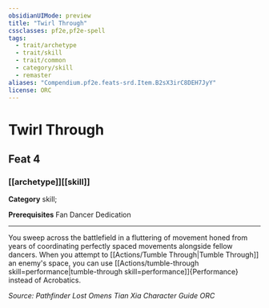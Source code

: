 ```yaml
---
obsidianUIMode: preview
title: "Twirl Through"
cssclasses: pf2e,pf2e-spell
tags:
  - trait/archetype
  - trait/skill
  - trait/common
  - category/skill
  - remaster
aliases: "Compendium.pf2e.feats-srd.Item.B2sX3irC8DEH7JyY"
license: ORC
---
```

# Twirl Through
## Feat 4
### [[archetype]][[skill]]

**Category** skill; 



**Prerequisites** Fan Dancer Dedication
* * *
You sweep across the battlefield in a fluttering of movement honed from years of coordinating perfectly spaced movements alongside fellow dancers. When you attempt to [[Actions/Tumble Through|Tumble Through]] an enemy's space, you can use [[Actions/tumble-through skill=performance|tumble-through skill=performance]]{Performance} instead of Acrobatics.

*Source: Pathfinder Lost Omens Tian Xia Character Guide*
*ORC*